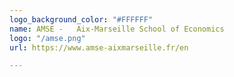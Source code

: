 ```yaml
---
logo_background_color: "#FFFFFF"
name: AMSE -   Aix-Marseille School of Economics
logo: "/amse.png"
url: https://www.amse-aixmarseille.fr/en

---
```

